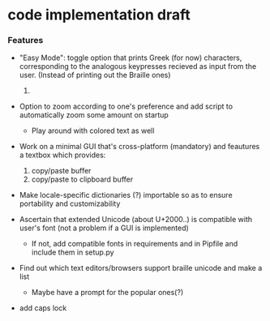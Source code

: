 # code implementation draft


### Features
- "Easy Mode": toggle option that prints Greek (for now) characters,
  corresponding to the analogous keypresses recieved as input from the user.
  (Instead of printing out the Braille ones)

  1)

- Option to zoom according to one's preference and add script to automatically
  zoom some amount on startup

  - Play around with colored text as well

- Work on a minimal GUI that's cross-platform (mandatory) and feautures a
  textbox which provides:

  1) copy/paste buffer
  2) copy/paste to clipboard buffer

- Make locale-specific dictionaries (?) importable so as to ensure portability
  and customizability

- Ascertain that extended Unicode (about U+2000..) is compatible with user's
  font (not a problem if a GUI is implemented)

  - If not, add compatible fonts in requirements and in Pipfile and include
    them in setup.py

- Find out which text editors/browsers support braille unicode and make a list

   - Maybe have a prompt for the popular ones(?)

- add caps lock
